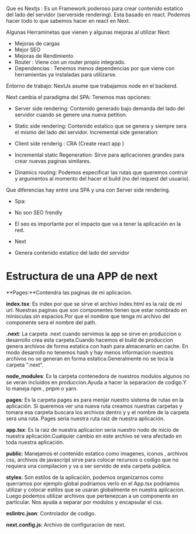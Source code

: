 
Que es Nextjs :
Es un Framework poderoso para crear contenido estatico del lado del servidor (serverside rendering). Esta basado en react.
Podemos hacer todo lo que sabemos hacer en react en Next.

Algunas Herraminetas que vienen y algunas mejoras al utilizar Next: 

- Mejoras de cargas
- Mejor SEO
- Mejoras de Rendimiento
- Router :  Viene con un router propio integrado.
- Dependencias : Tenemos menos dependencias por que viene con herramientas ya instaladas para utilizarse.

Entorno de trabajo:
NextJs asume que trabajamos node en el backend.


Next cambia el paradigma del SPA:
Tenemos mas opciones:

- Server side rendering: Contenido generado bajo demanda del lado del servidor cuando se genere una nueva petition.

- Static side rendering: Contenido estatico que se genera y siempre sera el mismo del lado del servidor.
Incremental side generation: 

- Client side renderig : CRA (Create react app )
- Incremental static Regeneration: Sirve para aplicaciones grandes para crear nuevas paginas similares.
- Dinamics routing: Podemos especificar las rutas que queremos contruir y argumentos al momento del hacer el build (no del request del usuario).


Que diferencias hay entre una SPA y una con Server side rendering.

- Spa:

- No son SEO frendly
- El seo es importante por el impacto que va a tener la aplicación en la red.


- Next 
- Genera contenido estatico del lado del servidor



# Estructura de una APP de next

**Pages:**Contendra las paginas de mi aplicacion.

**index.tsx**: Es index por que se sirve el archivo index.html es la raiz de mi url.
Nuestras paginas que son componentes tienen que estar nombrado en minisculas sin espacios.Por que el nombre que tenga mi archivo del componente sera el nombre del path.

**.next**: La carpeta .next cuando servimos la app se sirve en produccion o desarrollo crea esta carpeta.Cuando hacemos el build de produccion genera archivos de forma estatica con hash  para almacenarlo en cache.
En modo desarrollo no tenemos hash y hay menos informacion nuestros archivos no se generan en forma estatica.Generalmente no se toca la carpeta ".next".

**node_modules**: Es la carpeta contenedora de nuestros modulos algunos no se veran incluidos en produccion.Ayuda a hacer la separacion de codigo.Y lo maneja npm , pnpm o yarn.


**pages**: Es la carpeta pages es para menjar nuestro sistema de rutas en la aplicación. Si queremos ver una nueva ruta creamos nuestras carpetas y tomara esa carpeta buscara los archivos dentro y y el nombre de la carpeta sera una ruta. Pages seria nuestra ruta raiz de nuestra aplicación.


**app.tsx**: Es la raiz de nuestra aplicacion seria nuestro nodo de inicio de nuestra aplicación.Cualquier cambio en este archivo se vera afectado en toda nuestra aplicación.

**public**: Manejamos el contenido estatico como imagenes, iconos , archivos css, archivos de javascript sirve para colocar recursos o codigo que no requiera una compilacion y va a ser servido de esta carpeta publica.


**styles**: Son estilos de la aplicación, podemos organizarnos como querramos por ejemplo global podriamos verlo en el App.tsx podriamos utilizar y colocar estilos que se usaran globalmente en nuestra aplicacion.
Luego podemos utilizar archivos que pertenezcan a un componente en particular.
Nos ayuda a separar por modulos y encapsular el css.

**eslintrc.json**: Controlador de codigo.

**next.config.js**: Archivo de configuracion de next.

